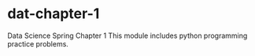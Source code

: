 # dat-chapter-1
Data Science Spring Chapter 1
This module includes python programming practice problems.
